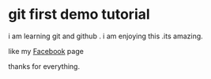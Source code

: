 # git first demo tutorial

i am learning git and github . i am enjoying this .its amazing.

like my [Facebook](https://www.facebook.com/profile.php?id=100008597684590) page

thanks for everything.